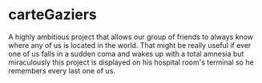 # carteGaziers
A highly ambitious project that allows our group of friends to always know where any of us is located in the world. That might be really useful if ever one of us falls in a sudden coma and wakes up with a total amnesia but miraculously this project is displayed on his hospital room's terminal so he remembers every last one of us. 
